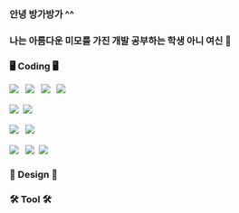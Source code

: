### 안녕 방가방가 ^^
### 나는 아름다운 미모를 가진 개발 공부하는 학생 아니 여신 👋



### 🖥 Coding 🖥
  <img src="https://img.shields.io/badge/java-007396?style=for-the-badge&logo=java&logoColor=white"> &nbsp;
  <img src="https://img.shields.io/badge/html5-E34F26?style=for-the-badge&logo=html5&logoColor=white"> &nbsp;
  <img src="https://img.shields.io/badge/css-1572B6?style=for-the-badge&logo=css3&logoColor=white"> &nbsp;
  <img src="https://img.shields.io/badge/javascript-F7DF1E?style=for-the-badge&logo=javascript&logoColor=black">
  <br><br>
  <img src="https://img.shields.io/badge/bootstrap-7952B3?style=for-the-badge&logo=bootstrap&logoColor=white">&nbsp;
  <img src="https://img.shields.io/badge/jquery-0769AD?style=for-the-badge&logo=jquery&logoColor=white" >
  <br><br>
  <img src="https://img.shields.io/badge/mariaDB-003545?style=for-the-badge&logo=mariaDB&logoColor=white"> &nbsp;
  <img src="https://img.shields.io/badge/oracle-F80000?style=for-the-badge&logo=oracle&logoColor=white">
  <br><br>
  <img src="https://img.shields.io/badge/Python-3776AB?style=for-the-badge&logo=Python&logoColor=white"> &nbsp;
  <img src="https://img.shields.io/badge/C-A8B9CC?style=for-the-badge&logo=C&logoColor=black">&nbsp;
  <img src="https://img.shields.io/badge/C++-00599C?style=for-the-badge&logo=C++&logoColor=black">
### 🎨 Design 🎨

### 🛠 Tool 🛠
<!--
**yujin981126/yujin981126** is a ✨ _special_ ✨ repository because its `README.md` (this file) appears on your GitHub profile.
Here are some ideas to get you started:
- 🔭 I’m currently working on ...
- 🌱 I’m currently learning ...
- 👯 I’m looking to collaborate on ...
- 🤔 I’m looking for help with ...
- 💬 Ask me about ...
- 📫 How to reach me: ...
- 😄 Pronouns: ...
- ⚡ Fun fact: ...
-->
